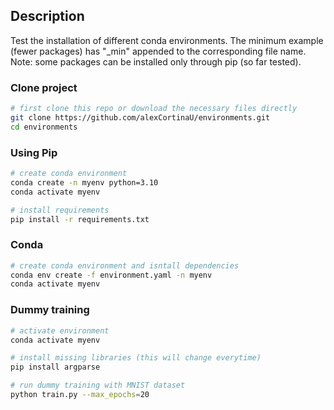 ## Description

Test the installation of different conda environments. The minimum example (fewer packages) has "_min" appended to the corresponding file name. 
Note: some packages can be installed only through pip (so far tested).

### Clone project
```bash
# first clone this repo or download the necessary files directly
git clone https://github.com/alexCortinaU/environments.git
cd environments

```

### Using Pip
```bash
# create conda environment
conda create -n myenv python=3.10
conda activate myenv

# install requirements
pip install -r requirements.txt
```
### Conda
```bash
# create conda environment and isntall dependencies
conda env create -f environment.yaml -n myenv
conda activate myenv

```

### Dummy training
```bash
# activate environment
conda activate myenv

# install missing libraries (this will change everytime)
pip install argparse

# run dummy training with MNIST dataset
python train.py --max_epochs=20
```
